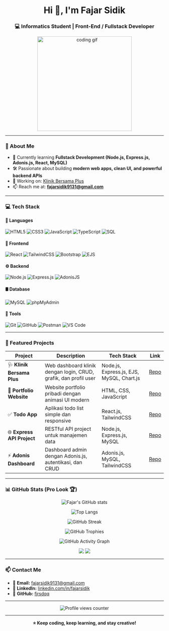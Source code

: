 <!-- 🌟 GitHub Profile README - Fajar Sidik -->

<h1 align="center">Hi 👋, I'm Fajar Sidik</h1>
<h3 align="center">💻 Informatics Student | Front-End / Fullstack Developer</h3>

<p align="center">
  <img src="https://media.giphy.com/media/qgQUggAC3Pfv687qPC/giphy.gif" width="300" alt="coding gif" />
</p>

---

### 🧠 About Me
- 🌱 Currently learning **Fullstack Development (Node.js, Express.js, Adonis.js, React, MySQL)**
- 🛠 Passionate about building **modern web apps, clean UI, and powerful backend APIs**
- 🔭 Working on: [Klinik Bersama Plus](https://github.com/fjrsdqq/Klinik-Bersama-Plus-Dashboard)
- 📫 Reach me at: **fajarsidik9131@gmail.com**

---

### 💻 Tech Stack

#### 📝 Languages  
![HTML5](https://img.shields.io/badge/HTML5-E34F26?style=for-the-badge&logo=html5&logoColor=white)
![CSS3](https://img.shields.io/badge/CSS3-1572B6?style=for-the-badge&logo=css3&logoColor=white)
![JavaScript](https://img.shields.io/badge/JavaScript-F7DF1E?style=for-the-badge&logo=javascript&logoColor=black)
![TypeScript](https://img.shields.io/badge/TypeScript-3178C6?style=for-the-badge&logo=typescript&logoColor=white)
![SQL](https://img.shields.io/badge/SQL-4479A1?style=for-the-badge&logo=mysql&logoColor=white)

#### 🎨 Frontend  
![React](https://img.shields.io/badge/React-20232A?style=for-the-badge&logo=react&logoColor=61DAFB)
![TailwindCSS](https://img.shields.io/badge/TailwindCSS-06B6D4?style=for-the-badge&logo=tailwindcss&logoColor=white)
![Bootstrap](https://img.shields.io/badge/Bootstrap-7952B3?style=for-the-badge&logo=bootstrap&logoColor=white)
![EJS](https://img.shields.io/badge/EJS-20232A?style=for-the-badge&logo=ejs&logoColor=white)

#### ⚙️ Backend  
![Node.js](https://img.shields.io/badge/Node.js-339933?style=for-the-badge&logo=nodedotjs&logoColor=white)
![Express.js](https://img.shields.io/badge/Express.js-000000?style=for-the-badge&logo=express&logoColor=white)
![AdonisJS](https://img.shields.io/badge/AdonisJS-220052?style=for-the-badge&logo=adonisjs&logoColor=white)

#### 🛢 Database  
![MySQL](https://img.shields.io/badge/MySQL-4479A1?style=for-the-badge&logo=mysql&logoColor=white)
![phpMyAdmin](https://img.shields.io/badge/phpMyAdmin-6C78AF?style=for-the-badge&logo=phpmyadmin&logoColor=white)

#### 🧪 Tools  
![Git](https://img.shields.io/badge/Git-F05032?style=for-the-badge&logo=git&logoColor=white)
![GitHub](https://img.shields.io/badge/GitHub-181717?style=for-the-badge&logo=github&logoColor=white)
![Postman](https://img.shields.io/badge/Postman-FF6C37?style=for-the-badge&logo=postman&logoColor=white)
![VS Code](https://img.shields.io/badge/VS_Code-0078D4?style=for-the-badge&logo=visualstudiocode&logoColor=white)

---

### 🚀 Featured Projects

| Project | Description | Tech Stack | Link |
|---------|-------------|------------|------|
| 🩺 **Klinik Bersama Plus** | Web dashboard klinik dengan login, CRUD, grafik, dan profil user | Node.js, Express.js, EJS, MySQL, Chart.js | [Repo](https://github.com/fjrsdqq/Klinik-Bersama-Plus-Dashboard) |
| 💼 **Portfolio Website** | Website portfolio pribadi dengan animasi UI modern | HTML, CSS, JavaScript | [Repo](https://github.com/fjrsdqq/portfolio) |
| ✅ **Todo App** | Aplikasi todo list simple dan responsive | React.js, TailwindCSS | [Repo](https://github.com/fjrsdqq/todo-app) |
| 🌐 **Express API Project** | RESTful API project untuk manajemen data | Node.js, Express.js, MySQL | [Repo](https://github.com/fjrsdqq/express-api-project) |
| ⚡ **Adonis Dashboard** | Dashboard admin dengan Adonis.js, autentikasi, dan CRUD | Adonis.js, MySQL, TailwindCSS | [Repo](https://github.com/fjrsdqq/adonis-dashboard) |

---

### 📊 GitHub Stats (Pro Look 🏆)

<p align="center">
  <img src="https://github-readme-stats.vercel.app/api?username=fjrsdqq&show_icons=true&theme=radical&include_all_commits=true&count_private=true&rank_icon=github" alt="Fajar's GitHub stats" />
</p>

<p align="center">
  <img src="https://github-readme-stats.vercel.app/api/top-langs/?username=fjrsdqq&layout=compact&theme=radical&langs_count=8&hide=php,java,css" alt="Top Langs" />
</p>

<p align="center">
  <img src="https://streak-stats.demolab.com?user=fjrsdqq&theme=radical&hide_border=true&date_format=M%20j%5B,%20Y%5D" alt="GitHub Streak" />
</p>

<p align="center">
  <img src="https://github-profile-trophy.vercel.app/?username=fjrsdqq&theme=radical&no-frame=true&no-bg=true&row=1&column=6" alt="GitHub Trophies" />
</p>

<p align="center">
  <img src="https://github-readme-activity-graph.vercel.app/graph?username=fjrsdqq&theme=react-dark&hide_border=true&area=true" alt="GitHub Activity Graph" />
</p>

<p align="center">
  <img src="https://img.shields.io/badge/Code%20Quality-A-brightgreen?style=for-the-badge&logo=github" />
  <img src="https://img.shields.io/badge/Commit%20Streak🔥-Active-blueviolet?style=for-the-badge" />
</p>

---

### 📫 Contact Me
- 📧 **Email:** fajarsidik9131@gmail.com  
- 💼 **LinkedIn:** [linkedin.com/in/fajarsidik](https://www.linkedin.com/in/fajar-sidik-141b46321/)  
- 🐙 **GitHub:** [fjrsdqq](https://github.com/fjrsdqq)

---

<p align="center">
  <img src="https://komarev.com/ghpvc/?username=fjrsdqq&label=Profile+Views&color=blue" alt="Profile views counter" />
</p>

---

<p align="center">
  <b>⭐ Keep coding, keep learning, and stay creative!</b>
</p>
